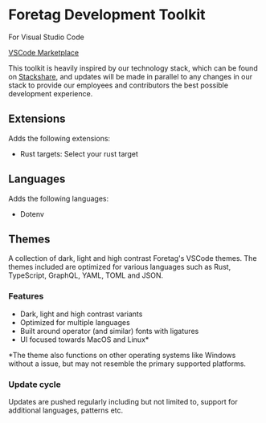 
# Foretag Development Toolkit
For Visual Studio Code

[VSCode Marketplace](https://marketplace.visualstudio.com/items?itemName=foretag.development-toolkit)

This toolkit is heavily inspired by our technology stack, which can be found on [Stackshare](https://stackshare.io/foretag/foretag), and updates will be made in parallel to any changes in our stack to provide our employees and contributors the best possible development experience.

## Extensions

Adds the following extensions:

- Rust targets: Select your rust target

## Languages

Adds the following languages:

- Dotenv

## Themes

A collection of dark, light and high contrast Foretag's VSCode themes. The themes included are optimized for various languages such as Rust, TypeScript, GraphQL, YAML, TOML and JSON.

### Features
- Dark, light and high contrast variants
- Optimized for multiple languages
- Built around operator (and similar) fonts with ligatures
- UI focused towards MacOS and Linux*


*The theme also functions on other operating systems like Windows without a issue, but may not resemble the primary supported platforms.

### Update cycle
Updates are pushed regularly including but not limited to, support for additional languages, patterns etc.






